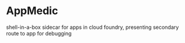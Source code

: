 # AppMedic
shell-in-a-box sidecar for apps in cloud foundry, presenting secondary route to app for debugging
